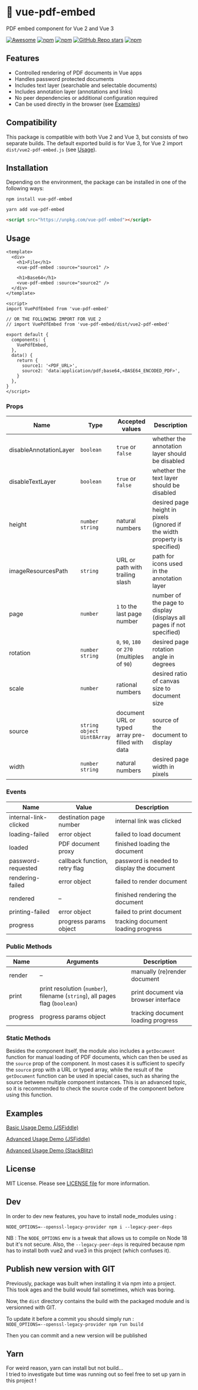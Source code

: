 # 📄 vue-pdf-embed

PDF embed component for Vue 2 and Vue 3

[![Awesome](https://raw.githubusercontent.com/sindresorhus/awesome/main/media/mentioned-badge.svg)](https://github.com/vuejs/awesome-vue)
[![npm](https://img.shields.io/npm/v/vue-pdf-embed)](https://npmjs.com/package/vue-pdf-embed)
[![npm](https://img.shields.io/npm/dm/vue-pdf-embed)](https://npmjs.com/package/vue-pdf-embed)
[![GitHub Repo stars](https://img.shields.io/github/stars/hrynko/vue-pdf-embed)](https://github.com/hrynko/vue-pdf-embed)
[![npm](https://img.shields.io/npm/l/vue-pdf-embed)](https://github.com/hrynko/vue-pdf-embed/blob/master/LICENSE)

## Features

- Controlled rendering of PDF documents in Vue apps
- Handles password protected documents
- Includes text layer (searchable and selectable documents)
- Includes annotation layer (annotations and links)
- No peer dependencies or additional configuration required
- Can be used directly in the browser (see [Examples](#examples))

## Compatibility

This package is compatible with both Vue 2 and Vue 3, but consists of two separate builds. The default exported build is for Vue 3, for Vue 2 import `dist/vue2-pdf-embed.js` (see [Usage](#usage)).

## Installation

Depending on the environment, the package can be installed in one of the following ways:

```shell
npm install vue-pdf-embed
```

```shell
yarn add vue-pdf-embed
```

```html
<script src="https://unpkg.com/vue-pdf-embed"></script>
```

## Usage

```vue
<template>
  <div>
    <h1>File</h1>
    <vue-pdf-embed :source="source1" />

    <h1>Base64</h1>
    <vue-pdf-embed :source="source2" />
  </div>
</template>

<script>
import VuePdfEmbed from 'vue-pdf-embed'

// OR THE FOLLOWING IMPORT FOR VUE 2
// import VuePdfEmbed from 'vue-pdf-embed/dist/vue2-pdf-embed'

export default {
  components: {
    VuePdfEmbed,
  },
  data() {
    return {
      source1: '<PDF_URL>',
      source2: 'data:application/pdf;base64,<BASE64_ENCODED_PDF>',
    }
  },
}
</script>
```

### Props

| Name                   | Type                                     | Accepted values                                  | Description                                                                |
| ---------------------- | ---------------------------------------- | ------------------------------------------------ | -------------------------------------------------------------------------- |
| disableAnnotationLayer | `boolean`                                | `true` or `false`                                | whether the annotation layer should be disabled                            |
| disableTextLayer       | `boolean`                                | `true` or `false`                                | whether the text layer should be disabled                                  |
| height                 | `number` <br> `string`                   | natural numbers                                  | desired page height in pixels (ignored if the width property is specified) |
| imageResourcesPath     | `string`                                 | URL or path with trailing slash                  | path for icons used in the annotation layer                                |
| page                   | `number`                                 | `1` to the last page number                      | number of the page to display (displays all pages if not specified)        |
| rotation               | `number` <br> `string`                   | `0`, `90`, `180` or `270` (multiples of `90`)    | desired page rotation angle in degrees                                     |
| scale                  | `number`                                 | rational numbers                                 | desired ratio of canvas size to document size                              |
| source                 | `string` <br> `object` <br> `Uint8Array` | document URL or typed array pre-filled with data | source of the document to display                                          |
| width                  | `number` <br> `string`                   | natural numbers                                  | desired page width in pixels                                               |

### Events

| Name                  | Value                         | Description                                |
| --------------------- | ----------------------------- | ------------------------------------------ |
| internal-link-clicked | destination page number       | internal link was clicked                  |
| loading-failed        | error object                  | failed to load document                    |
| loaded                | PDF document proxy            | finished loading the document              |
| password-requested    | callback function, retry flag | password is needed to display the document |
| rendering-failed      | error object                  | failed to render document                  |
| rendered              | –                             | finished rendering the document            |
| printing-failed       | error object                  | failed to print document                   |
| progress              | progress params object        | tracking document loading progress         |

### Public Methods

| Name   | Arguments                                                                    | Description                          |
| ------ | ---------------------------------------------------------------------------- | ------------------------------------ |
| render | –                                                                            | manually (re)render document         |
| print  | print resolution (`number`), filename (`string`), all pages flag (`boolean`) | print document via browser interface |
| progress              | progress params object        | tracking document loading progress         |

### Static Methods

Besides the component itself, the module also includes a `getDocument` function for manual loading of PDF documents, which can then be used as the `source` prop of the component. In most cases it is sufficient to specify the `source` prop with a URL or typed array, while the result of the `getDocument` function can be used in special cases, such as sharing the source between multiple component instances. This is an advanced topic, so it is recommended to check the source code of the component before using this function.

## Examples

[Basic Usage Demo (JSFiddle)](https://jsfiddle.net/hrynko/ct6p8r7k)

[Advanced Usage Demo (JSFiddle)](https://jsfiddle.net/hrynko/we7p5uq4)

[Advanced Usage Demo (StackBlitz)](https://stackblitz.com/fork/vue-pdf-embed)

## License

MIT License. Please see [LICENSE file](LICENSE) for more information.

## Dev

In order to dev new features, you have to install node_modules using :  

`NODE_OPTIONS=--openssl-legacy-provider npm i --legacy-peer-deps`

NB : The `NODE_OPTIONS` env is a tweak that allows us to compile on Node 18 but it's not secure. Also, the `--legacy-peer-deps` is required because npm has to install both vue2 and vue3 in this project (which confuses it).  

## Publish new version with GIT

Previously, package was built when installing it via npm into a project.  
This took ages and the build would fail sometimes, which was boring.  

Now, the `dist` directory contains the build with the packaged module and is versionned with GIT.  

To update it before a commit you should simply run :  
`NODE_OPTIONS=--openssl-legacy-provider npm run build`  

Then you can commit and a new version will be published

## Yarn

For weird reason, yarn can install but not build...  
I tried to investigate but time was running out so feel free to set up yarn in this project !  
